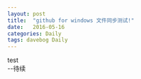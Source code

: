 ```yaml
---
layout: post
title:  "github for windows 文件同步测试!"
date:   2016-05-16
categories: Daily
tags: davebog Daily
---
```

test  
--待续
